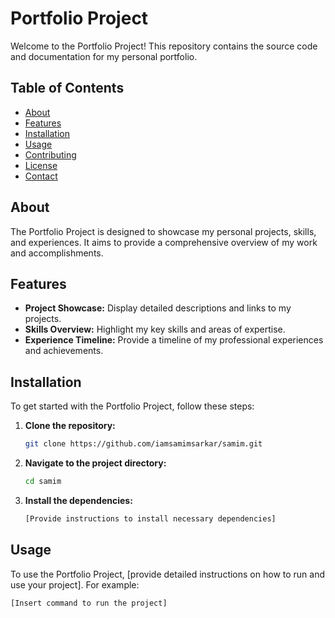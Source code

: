 # Portfolio Project

Welcome to the Portfolio Project! This repository contains the source code and documentation for my personal portfolio.

## Table of Contents

- [About](#about)
- [Features](#features)
- [Installation](#installation)
- [Usage](#usage)
- [Contributing](#contributing)
- [License](#license)
- [Contact](#contact)

## About

The Portfolio Project is designed to showcase my personal projects, skills, and experiences. It aims to provide a comprehensive overview of my work and accomplishments.

## Features

- **Project Showcase:** Display detailed descriptions and links to my projects.
- **Skills Overview:** Highlight my key skills and areas of expertise.
- **Experience Timeline:** Provide a timeline of my professional experiences and achievements.

## Installation

To get started with the Portfolio Project, follow these steps:

1. **Clone the repository:**
    ```sh
    git clone https://github.com/iamsamimsarkar/samim.git
    ```
2. **Navigate to the project directory:**
    ```sh
    cd samim
    ```
3. **Install the dependencies:**
    ```sh
    [Provide instructions to install necessary dependencies]
    ```

## Usage

To use the Portfolio Project, [provide detailed instructions on how to run and use your project]. For example:

```sh
[Insert command to run the project]
